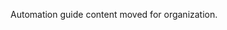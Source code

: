 <!-- moved from repo root: AUTOMATION-GUIDE.md -->

Automation guide content moved for organization.
